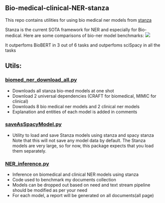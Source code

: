 ## Bio-medical-clinical-NER-stanza
This repo contains utilities for using bio medical ner models from [stanza](https://stanfordnlp.github.io/stanza/)

Stanza is the current SOTA framework for NER and especially for Bio-medical. Here are some comparisons of bio-ner model benchmarks:
![](https://github.com/MageshDominator/bio-medical-ner-spacy-stanza/blob/master/bio-med-ner-stanza/images/ner_benchmark.png)

It outperfoms BioBERT in 3 out of 6 tasks and outperfoms sciSpacy in all the tasks

## Utils:
### [biomed_ner_download_all.py](https://github.com/MageshDominator/bio-medical-ner-spacy-stanza/blob/master/biomed_ner_download_all.py)
* Downloads all stanza bio-med models at one shot
* Download 2 universal dependencies (CRAFT for biomedical, MIMIC for clinical)
* Downloads 8 bio medical ner models and 2 clinical ner models
* Explanation and entities of each model is added in comments

### [saveAsSpacyModel.py](https://github.com/MageshDominator/bio-medical-ner-spacy-stanza/blob/master/saveAsSpacyModel.py)
* Utility to load and save Stanza models using stanza and spacy stanza
Note that this will not save any model data by default. The Stanza models are very large, so for now, this package expects that you load them separately.

### [NER_inference.py](https://github.com/MageshDominator/bio-medical-ner-spacy-stanza/blob/master/NER_inference.py)
* Inference on biomedical and clinical NER models using stanza
* Code used to benchmark my documents collection
* Models can be dropped out based on need and text stream pipeline should be modified as per your need
* For each model, a report will be generated on all documents(all page)
